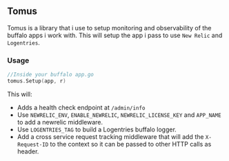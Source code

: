 ## Tomus

Tomus is a library that i use to setup monitoring and observability of the buffalo apps i work with. This will setup the app i pass to use `New Relic` and `Logentries`.

### Usage

```go
//Inside your buffalo app.go
tomus.Setup(app, r)
```

This will:

- Adds a health check endpoint at `/admin/info`
- Use `NEWRELIC_ENV`, `ENABLE_NEWRELIC`, `NEWRELIC_LICENSE_KEY` and `APP_NAME` to add a newrelic middleware.
- Use `LOGENTRIES_TAG` to build a Logentries buffalo logger.
- Add a cross service request tracking middleware that will add the `X-Request-ID` to the context so it can be passed to other HTTP calls as header.
